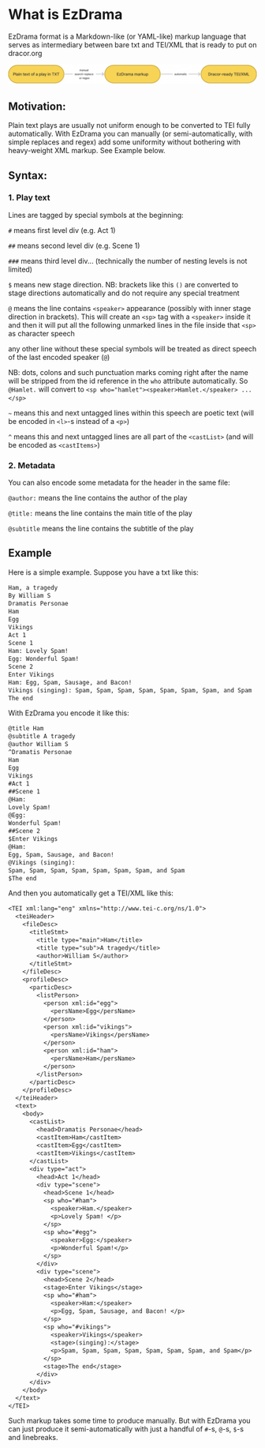 # What is EzDrama

EzDrama format is a Markdown-like (or YAML-like) markup language that serves as intermediary between bare txt and TEI/XML that is ready to put on dracor.org

![ezdrama2.png](ezdrama2.png)


## Motivation:

Plain text plays are usually not uniform enough to be converted to TEI fully automatically. With EzDrama you can manually (or semi-automatically, with simple replaces and regex) add some uniformity without bothering with heavy-weight XML markup. See Example below. 

## Syntax:

### 1. Play text

Lines are tagged by special symbols at the beginning:

`#` means first level div (e.g. Act 1)

`##` means second level div (e.g. Scene 1)

`###` means third level div... (technically the number of nesting levels is not limited)

`$` means new stage direction. NB:  brackets like this `()` are converted to stage directions automatically and do not require any special treatment

`@` means the line contains `<speaker>` appearance (possibly with inner stage direction in brackets). This will create an `<sp>` tag with a `<speaker>` inside it and then it will put all the following unmarked lines in the file inside that `<sp>` as character speech

any other line without these special symbols will be treated as direct speech of the last encoded speaker (`@`)

NB: dots, colons and such punctuation marks coming right after the <speaker> name will be stripped from the id reference in the `who` attribute automatically. So `@Hamlet.` will сonvert to `<sp who="hamlet"><speaker>Hamlet.</speaker> ... </sp>`

`~` means this and next untagged lines within this speech are poetic text (will be encoded in `<l>`-s instead of a `<p>`)

`^` means this and next untagged lines are all part of the `<castList>` (and will be encoded as `<castItems>`)

### 2. Metadata

You can also encode some metadata for the header in the same file:

`@author:` means the line contains the author of the play

`@title:` means the line contains the main title of the play 

`@subtitle` means the line contains the subtitle of the play

## Example

Here is a simple example. Suppose you have a txt like this:

```
Ham, a tragedy
By William S
Dramatis Personae
Ham
Egg
Vikings
Act 1
Scene 1
Ham: Lovely Spam! 
Egg: Wonderful Spam!
Scene 2
Enter Vikings
Ham: Egg, Spam, Sausage, and Bacon! 
Vikings (singing): Spam, Spam, Spam, Spam, Spam, Spam, Spam, and Spam
The end
```

With EzDrama you encode it like this:

```
@title Ham 
@subtitle A tragedy
@author William S
^Dramatis Personae
Ham
Egg
Vikings
#Act 1
##Scene 1
@Ham: 
Lovely Spam! 
@Egg: 
Wonderful Spam!
##Scene 2
$Enter Vikings
@Ham: 
Egg, Spam, Sausage, and Bacon! 
@Vikings (singing):
Spam, Spam, Spam, Spam, Spam, Spam, Spam, and Spam
$The end
```

And then you automatically get a TEI/XML like this:

```
<TEI xml:lang="eng" xmlns="http://www.tei-c.org/ns/1.0">
  <teiHeader>
    <fileDesc>
      <titleStmt>
        <title type="main">Ham</title>
        <title type="sub">A tragedy</title>
        <author>William S</author>
      </titleStmt>
    </fileDesc>
    <profileDesc>
      <particDesc>
        <listPerson>
          <person xml:id="egg">
            <persName>Egg</persName>
          </person>
          <person xml:id="vikings">
            <persName>Vikings</persName>
          </person>
          <person xml:id="ham">
            <persName>Ham</persName>
          </person>
        </listPerson>
      </particDesc>
    </profileDesc>
  </teiHeader>
  <text>
    <body>
      <castList>
        <head>Dramatis Personae</head>
        <castItem>Ham</castItem>
        <castItem>Egg</castItem>
        <castItem>Vikings</castItem>
      </castList>
      <div type="act">
        <head>Act 1</head>
        <div type="scene">
          <head>Scene 1</head>
          <sp who="#ham">
            <speaker>Ham.</speaker>
            <p>Lovely Spam! </p>
          </sp>
          <sp who="#egg">
            <speaker>Egg:</speaker>
            <p>Wonderful Spam!</p>
          </sp>
        </div>
        <div type="scene">
          <head>Scene 2</head>
          <stage>Enter Vikings</stage>
          <sp who="#ham">
            <speaker>Ham:</speaker>
            <p>Egg, Spam, Sausage, and Bacon! </p>
          </sp>
          <sp who="#vikings">
            <speaker>Vikings</speaker>
            <stage>(singing):</stage>
            <p>Spam, Spam, Spam, Spam, Spam, Spam, Spam, and Spam</p>
          </sp>
          <stage>The end</stage>
        </div>
      </div>
    </body>
  </text>
</TEI>
```

Such markup takes some time to produce manually. But with EzDrama you can just produce it semi-automatically with just a handful of `#`-s, `@`-s, `$`-s and linebreaks.
